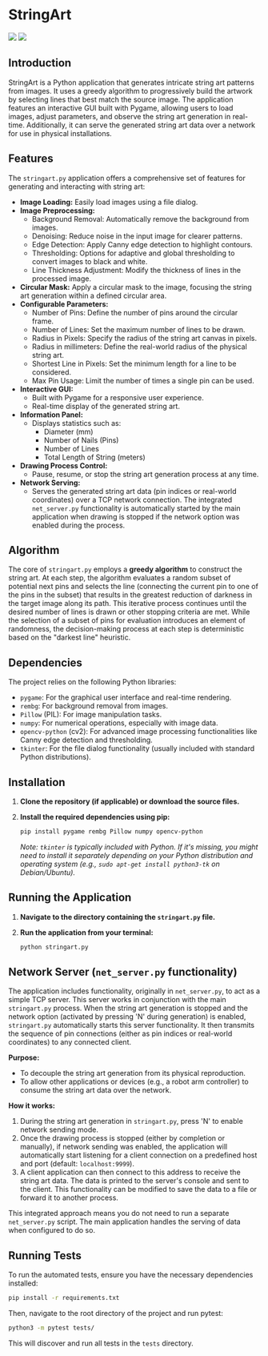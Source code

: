 # StringArt

![](https://github.com/whf-gh/StringArt/blob/main/StringArtMeruem.gif)
![](https://github.com/whf-gh/StringArt/blob/main/Meruem.png)

## Introduction

StringArt is a Python application that generates intricate string art patterns from images. It uses a greedy algorithm to progressively build the artwork by selecting lines that best match the source image. The application features an interactive GUI built with Pygame, allowing users to load images, adjust parameters, and observe the string art generation in real-time. Additionally, it can serve the generated string art data over a network for use in physical installations.

## Features

The `stringart.py` application offers a comprehensive set of features for generating and interacting with string art:

*   **Image Loading:** Easily load images using a file dialog.
*   **Image Preprocessing:**
    *   Background Removal: Automatically remove the background from images.
    *   Denoising: Reduce noise in the input image for clearer patterns.
    *   Edge Detection: Apply Canny edge detection to highlight contours.
    *   Thresholding: Options for adaptive and global thresholding to convert images to black and white.
    *   Line Thickness Adjustment: Modify the thickness of lines in the processed image.
*   **Circular Mask:** Apply a circular mask to the image, focusing the string art generation within a defined circular area.
*   **Configurable Parameters:**
    *   Number of Pins: Define the number of pins around the circular frame.
    *   Number of Lines: Set the maximum number of lines to be drawn.
    *   Radius in Pixels: Specify the radius of the string art canvas in pixels.
    *   Radius in millimeters: Define the real-world radius of the physical string art.
    *   Shortest Line in Pixels: Set the minimum length for a line to be considered.
    *   Max Pin Usage: Limit the number of times a single pin can be used.
*   **Interactive GUI:**
    *   Built with Pygame for a responsive user experience.
    *   Real-time display of the generated string art.
*   **Information Panel:**
    *   Displays statistics such as:
        *   Diameter (mm)
        *   Number of Nails (Pins)
        *   Number of Lines
        *   Total Length of String (meters)
*   **Drawing Process Control:**
    *   Pause, resume, or stop the string art generation process at any time.
*   **Network Serving:**
    *   Serves the generated string art data (pin indices or real-world coordinates) over a TCP network connection. The integrated `net_server.py` functionality is automatically started by the main application when drawing is stopped if the network option was enabled during the process.

## Algorithm

The core of `stringart.py` employs a **greedy algorithm** to construct the string art. At each step, the algorithm evaluates a random subset of potential next pins and selects the line (connecting the current pin to one of the pins in the subset) that results in the greatest reduction of darkness in the target image along its path. This iterative process continues until the desired number of lines is drawn or other stopping criteria are met. While the selection of a subset of pins for evaluation introduces an element of randomness, the decision-making process at each step is deterministic based on the "darkest line" heuristic.

## Dependencies

The project relies on the following Python libraries:

*   `pygame`: For the graphical user interface and real-time rendering.
*   `rembg`: For background removal from images.
*   `Pillow` (PIL): For image manipulation tasks.
*   `numpy`: For numerical operations, especially with image data.
*   `opencv-python` (cv2): For advanced image processing functionalities like Canny edge detection and thresholding.
*   `tkinter`: For the file dialog functionality (usually included with standard Python distributions).

## Installation

1.  **Clone the repository (if applicable) or download the source files.**
2.  **Install the required dependencies using pip:**

    ```bash
    pip install pygame rembg Pillow numpy opencv-python
    ```
    *Note: `tkinter` is typically included with Python. If it's missing, you might need to install it separately depending on your Python distribution and operating system (e.g., `sudo apt-get install python3-tk` on Debian/Ubuntu).*

## Running the Application

1.  **Navigate to the directory containing the `stringart.py` file.**
2.  **Run the application from your terminal:**

    ```bash
    python stringart.py
    ```

## Network Server (`net_server.py` functionality)

The application includes functionality, originally in `net_server.py`, to act as a simple TCP server. This server works in conjunction with the main `stringart.py` process. When the string art generation is stopped and the network option (activated by pressing 'N' during generation) is enabled, `stringart.py` automatically starts this server functionality. It then transmits the sequence of pin connections (either as pin indices or real-world coordinates) to any connected client.

**Purpose:**

*   To decouple the string art generation from its physical reproduction.
*   To allow other applications or devices (e.g., a robot arm controller) to consume the string art data over the network.

**How it works:**

1.  During the string art generation in `stringart.py`, press 'N' to enable network sending mode.
2.  Once the drawing process is stopped (either by completion or manually), if network sending was enabled, the application will automatically start listening for a client connection on a predefined host and port (default: `localhost:9999`).
3.  A client application can then connect to this address to receive the string art data. The data is printed to the server's console and sent to the client. This functionality can be modified to save the data to a file or forward it to another process.

This integrated approach means you do not need to run a separate `net_server.py` script. The main application handles the serving of data when configured to do so.

## Running Tests

To run the automated tests, ensure you have the necessary dependencies installed:
```bash
pip install -r requirements.txt
```
Then, navigate to the root directory of the project and run pytest:
```bash
python3 -m pytest tests/
```
This will discover and run all tests in the `tests` directory.
